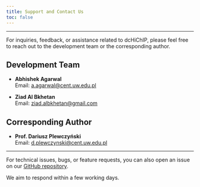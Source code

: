 ```yaml
---
title: Support and Contact Us
toc: false
---
```

---
For inquiries, feedback, or assistance related to dcHiChIP, please feel free to reach out to the development team or the corresponding author.

## Development Team

- **Abhishek Agarwal**  
  Email: [a.agarwal@cent.uw.edu.pl](mailto:a.agarwal@cent.uw.edu.pl)
  
- **Ziad Al Bkhetan**  
  Email: [ziad.albkhetan@gmail.com](mailto:ziad.albkhetan@gmail.com)

## Corresponding Author
- **Prof. Dariusz Plewczyński**  
  Email: [d.plewczynski@cent.uw.edu.pl](mailto:d.plewczynski@cent.uw.edu.pl)

---

For technical issues, bugs, or feature requests, you can also open an issue on our [GitHub repository](https://github.com/SFGLab/dcHiChIP).

We aim to respond within a few working days.
